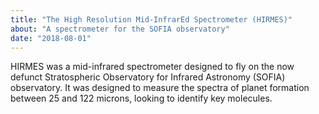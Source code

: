 ```yaml
---
title: "The High Resolution Mid-InfrarEd Spectrometer (HIRMES)"
about: "A spectrometer for the SOFIA observatory"
date: "2018-08-01"
---
```

HIRMES was a mid-infrared spectrometer designed to fly on the now defunct Stratospheric Observatory for Infrared Astronomy (SOFIA) observatory. It was designed to measure the spectra of planet formation between 25 and 122 microns, looking to identify key molecules. 

